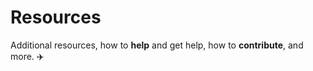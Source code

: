 # Resources

Additional resources, how to **help** and get help, how to **contribute**, and more. ✈️
